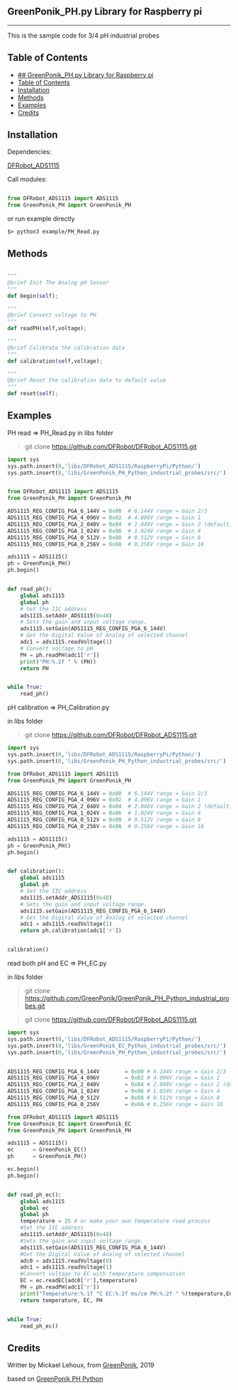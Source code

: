 ## GreenPonik_PH.py Library for Raspberry pi
---------------------------------------------------------
<!-- This is the sample code for Gravity: Analog pH Sensor / Meter Kit V2, SKU:SEN0161-V2 -->
This is the sample code for 3/4 pH industrial probes
## Table of Contents

- [## GreenPonik_PH.py Library for Raspberry pi](#greenponikphpy-library-for-raspberry-pi)
- [Table of Contents](#table-of-contents)
- [Installation](#installation)
- [Methods](#methods)
- [Examples](#examples)
- [Credits](#credits)
<snippet>
<content>

## Installation

Dependencies:

<!-- The [Analog pH Sensor](https://wiki.dfrobot.com/Gravity__Analog_pH_Sensor_Meter_Kit_V2_SKU_SEN0161-V2) should work with ADS1115 -->
[DFRobot_ADS1115](https://github.com/DFRobot/DFRobot_ADS1115/tree/master/RaspberryPi/Python) 

Call modules:

```Python

from DFRobot_ADS1115 import ADS1115
from GreenPonik_PH import GreenPonik_PH

```

or run example directly

```shell
$> python3 example/PH_Read.py

```
## Methods

```Python

"""
@brief Init The Analog pH Sensor
"""
def begin(self);

"""
@brief Convert voltage to PH
"""
def readPH(self,voltage);

"""
@brief Calibrate the calibration data
"""
def calibration(self,voltage);

"""
@brief Reset the calibration data to default value
"""
def reset(self);

```

## Examples
PH read => PH_Read.py
in libs folder

> git clone https://github.com/DFRobot/DFRobot_ADS1115.git
```Python
import sys
sys.path.insert(0,'libs/DFRobot_ADS1115/RaspberryPi/Python/')
sys.path.insert(0,'libs/GreenPonik_PH_Python_industrial_probes/src/')


from DFRobot_ADS1115 import ADS1115
from GreenPonik_PH import GreenPonik_PH

ADS1115_REG_CONFIG_PGA_6_144V = 0x00  # 6.144V range = Gain 2/3
ADS1115_REG_CONFIG_PGA_4_096V = 0x02  # 4.096V range = Gain 1
ADS1115_REG_CONFIG_PGA_2_048V = 0x04  # 2.048V range = Gain 2 (default)
ADS1115_REG_CONFIG_PGA_1_024V = 0x06  # 1.024V range = Gain 4
ADS1115_REG_CONFIG_PGA_0_512V = 0x08  # 0.512V range = Gain 8
ADS1115_REG_CONFIG_PGA_0_256V = 0x0A  # 0.256V range = Gain 16

ads1115 = ADS1115()
ph = GreenPonik_PH()
ph.begin()


def read_ph():
    global ads1115
    global ph
    # Set the IIC address
    ads1115.setAddr_ADS1115(0x48)
    # Sets the gain and input voltage range.
    ads1115.setGain(ADS1115_REG_CONFIG_PGA_6_144V)
    # Get the Digital Value of Analog of selected channel
    adc1 = ads1115.readVoltage(1)
    # Convert voltage to pH
    PH = ph.readPH(adc1['r'])
    print("PH:%.2f " % (PH))
    return PH


while True:
    read_ph()
```

pH calibration => PH_Calibration.py

in libs folder

> git clone https://github.com/DFRobot/DFRobot_ADS1115.git
```Python
import sys
sys.path.insert(0,'libs/DFRobot_ADS1115/RaspberryPi/Python/')
sys.path.insert(0,'libs/GreenPonik_PH_Python_industrial_probes/src/')

from DFRobot_ADS1115 import ADS1115
from GreenPonik_PH import GreenPonik_PH

ADS1115_REG_CONFIG_PGA_6_144V = 0x00  # 6.144V range = Gain 2/3
ADS1115_REG_CONFIG_PGA_4_096V = 0x02  # 4.096V range = Gain 1
ADS1115_REG_CONFIG_PGA_2_048V = 0x04  # 2.048V range = Gain 2 (default)
ADS1115_REG_CONFIG_PGA_1_024V = 0x06  # 1.024V range = Gain 4
ADS1115_REG_CONFIG_PGA_0_512V = 0x08  # 0.512V range = Gain 8
ADS1115_REG_CONFIG_PGA_0_256V = 0x0A  # 0.256V range = Gain 16

ads1115 = ADS1115()
ph = GreenPonik_PH()
ph.begin()


def calibration():
    global ads1115
    global ph
    # Set the IIC address
    ads1115.setAddr_ADS1115(0x48)
    # Sets the gain and input voltage range.
    ads1115.setGain(ADS1115_REG_CONFIG_PGA_6_144V)
    # Get the Digital Value of Analog of selected channel
    adc1 = ads1115.readVoltage(1)
    return ph.calibration(adc1['r'])


calibration()

```

read both pH and EC => PH_EC.py

in libs folder

> git clone https://github.com/GreenPonik/GreenPonik_PH_Python_industrial_probes.git

> git clone https://github.com/DFRobot/DFRobot_ADS1115.git

```Python
import sys
sys.path.insert(0,'libs/DFRobot_ADS1115/RaspberryPi/Python/')
sys.path.insert(0,'libs/GreenPonik_EC_Python_industrial_probes/src/')
sys.path.insert(0,'libs/GreenPonik_PH_Python_industrial_probes/src/')


ADS1115_REG_CONFIG_PGA_6_144V        = 0x00 # 6.144V range = Gain 2/3
ADS1115_REG_CONFIG_PGA_4_096V        = 0x02 # 4.096V range = Gain 1
ADS1115_REG_CONFIG_PGA_2_048V        = 0x04 # 2.048V range = Gain 2 (default)
ADS1115_REG_CONFIG_PGA_1_024V        = 0x06 # 1.024V range = Gain 4
ADS1115_REG_CONFIG_PGA_0_512V        = 0x08 # 0.512V range = Gain 8
ADS1115_REG_CONFIG_PGA_0_256V        = 0x0A # 0.256V range = Gain 16

from DFRobot_ADS1115 import ADS1115
from GreenPonik_EC import GreenPonik_EC
from GreenPonik_PH import GreenPonik_PH

ads1115 = ADS1115()
ec      = GreenPonik_EC()
ph      = GreenPonik_PH()

ec.begin()
ph.begin()


def read_ph_ec():
	global ads1115
	global ec
	global ph
	temperature = 25 # or make your own temperature read process
	#Set the IIC address
	ads1115.setAddr_ADS1115(0x48)
	#Sets the gain and input voltage range.
	ads1115.setGain(ADS1115_REG_CONFIG_PGA_6_144V)
	#Get the Digital Value of Analog of selected channel
	adc0 = ads1115.readVoltage(0)
	adc1 = ads1115.readVoltage(1)
	#Convert voltage to EC with temperature compensation
	EC = ec.readEC(adc0['r'],temperature)
	PH = ph.readPH(adc1['r'])
	print("Temperature:%.1f ^C EC:%.2f ms/cm PH:%.2f " %(temperature,EC,PH))
	return temperature, EC, PH


while True:
	read_ph_ec()
```

## Credits
Writter by Mickael Lehoux, from [GreenPonik](https://www.greenponik.com), 2019

based on [GreenPonik PH Python](https://github.com/GreenPonik/GreenPonik_PH_Python)
